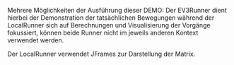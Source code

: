 Mehrere Möglichkeiten der Ausführung dieser DEMO:
Der EV3Runner dient hierbei der Demonstration der tatsächlichen Bewegungen während
der LocalRunner sich auf Berechnungen und Visualisierung der Vorgänge fokussiert,
können beide Runner nicht im jeweils anderen Kontext verwendet werden.

Der LocalRunner verwendet JFrames zur Darstellung der Matrix. 